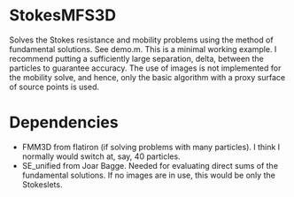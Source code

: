 # StokesMFS3D
Solves the Stokes resistance and mobility problems using the method of fundamental solutions. See demo.m. This is a minimal working example. I recommend putting a sufficiently large separation, delta, between the particles to guarantee accuracy. The use of images is not implemented for the mobility solve, and hence, only the basic algorithm with a proxy surface of source points is used. 

# Dependencies

* FMM3D from flatiron (if solving problems with many particles). I think I normally would switch at, say, 40 particles. 
* SE_unified from Joar Bagge. Needed for evaluating direct sums of the fundamental solutions. If no images are in use, this would be only the Stokeslets. 
